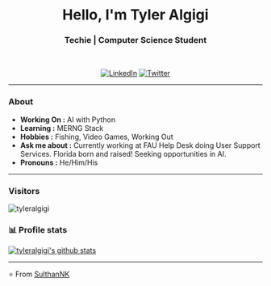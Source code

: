 <h1 align="center"> Hello, I'm Tyler Algigi </h1>

<h3 align="center">  Techie | Computer Science Student </h3> <br>

<p align="center"> 
<a href="https://www.linkedin.com/in/tyler-algigi/"><img alt="LinkedIn" src="https://img.shields.io/badge/-TylerAlgigi-blue?style=flat-square&logo=Linkedin&logoColor=white&link=https://www.linkedin.com/in/tyler-algigi/"></a>
<a href="https://twitter.com/TylerAlgigi"><img alt="Twitter" src="https://img.shields.io/badge/-TylerAlgigi-1ca0f1?style=flat-square&logo=twitter&logoColor=white&link=https://twitter.com/tyler-algigi"></a>
</p>

---------------------------------------------------------------------------------------------------------------------------------------------------------------------------------
### About
-  **Working On :** AI with Python
-  **Learning :** MERNG Stack 
-  **Hobbies :**  Fishing, Video Games, Working Out
-  **Ask me about :** Currently working at FAU Help Desk doing User Support Services. Florida born and raised! Seeking opportunities in AI.
-  **Pronouns :** He/Him/His 

---------------------------------------------------------------------------------------------------------------------------------------------------------------------------------
### Visitors 

<p align="left"> <img src="https://komarev.com/ghpvc/?username=tyleralgigi" alt="tyleralgigi" /> </p>

### 📊 Profile stats

[![tyleralgigi's github stats](https://github-readme-stats.vercel.app/api?username=tyleralgigi&show_icons=true&title_color=fff&icon_color=79ff97&text_color=9f9f9f&bg_color=151515)](https://github.com/SulthanNK/github-readme-stats)

-------------------------------------------------------------------------------------------------------------------------------------------------------------------------------

⭐️ From [SulthanNK](http://www.github.com/SulthanNK)
